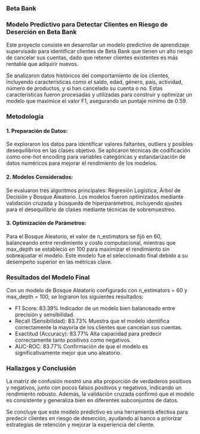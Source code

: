 ### Beta Bank

### Modelo Predictivo para Detectar Clientes en Riesgo de Deserción en Beta Bank

Este proyecto consiste en desarrollar un modelo predictivo de aprendizaje supervisado para identificar clientes de Beta Bank que tienen un alto riesgo de cancelar sus cuentas, dado que retener clientes existentes es más rentable que adquirir nuevos.

Se analizaron datos históricos del comportamiento de los clientes, incluyendo características como el saldo, edad, género, país, actividad, número de productos, y si han cancelado su cuenta o no. Estas características fueron procesadas y utilizadas para construir y optimizar un modelo que maximice el valor F1, asegurando un puntaje mínimo de 0.59.

### Metodología
#### 1. Preparación de Datos:
Se exploraron los datos para identificar valores faltantes, outliers y posibles desequilibrios en las clases objetivo.
Se aplicaron técnicas de codificación como one-hot encoding para variables categóricas y estandarización de datos numéricos para mejorar el rendimiento de los modelos.

#### 2. Modelos Considerados:
Se evaluaron tres algoritmos principales: Regresión Logística, Árbol de Decisión y Bosque Aleatorio.
Los modelos fueron optimizados mediante validación cruzada y búsqueda de hiperparámetros, incluyendo ajustes para el desequilibrio de clases mediante técnicas de sobremuestreo.

#### 3. Optimización de Parámetros:
Para el Bosque Aleatorio, el valor de n_estimators se fijó en 60, balanceando entre rendimiento y costo computacional, mientras que max_depth se estableció en 100 para maximizar el rendimiento sin sobreajustar el modelo.
Este modelo fue el seleccionado final debido a su desempeño superior en las métricas clave.

### Resultados del Modelo Final
Con un modelo de Bosque Aleatorio configurado con n_estimators = 60 y max_depth = 100, se lograron los siguientes resultados:

- F1 Score: 83.39%
  Indicador de un modelo bien balanceado entre precisión y sensibilidad.
-  Recall (Sensibilidad): 83.73%
  Muestra que el modelo identifica correctamente la mayoría de los clientes que cancelan sus cuentas.
- Exactitud (Accuracy): 83.77%
  Alta capacidad para predecir correctamente tanto positivos como negativos.
- AUC-ROC: 83.77%
  Confirmación de que el modelo es significativamente mejor que uno aleatorio.

### Hallazgos y Conclusión
La matriz de confusión mostró una alta proporción de verdaderos positivos y negativos, junto con pocos falsos positivos y negativos, indicando un rendimiento robusto.
Además, la validación cruzada confirmó que el modelo es consistente y generaliza bien en diferentes subconjuntos de datos.

Se concluye que este modelo predictivo es una herramienta efectiva para predecir clientes en riesgo de deserción, ayudando al banco a priorizar estrategias de retención y mejorar la experiencia del cliente.
